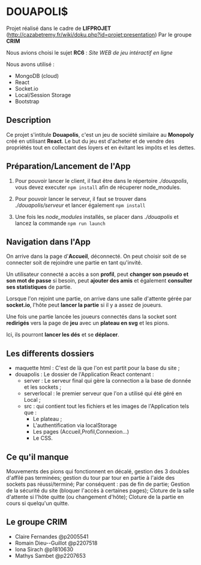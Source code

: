 # DOUAPOLI$

Projet réalisé dans le cadre de **LIFPROJET** (http://cazabetremy.fr/wiki/doku.php?id=projet:presentation) Par le groupe **CRIM**

Nous avions choisi le sujet **RC6** : _Site WEB de jeu intéractif en ligne_

Nous avons utilisé :

- MongoDB (cloud)
- React
- Socket.io
- Local/Session Storage
- Bootstrap


## Description

Ce projet s'intitule **Douapolis**, c'est un jeu de société similaire au **Monopoly** créé en utilisant **React**. Le but du jeu est d'acheter et de vendre des propriétés tout en collectant des loyers et en évitant les impôts et les dettes.


## Préparation/Lancement de l'App

1. Pour pouvoir lancer le client, il faut être dans le répertoire _./douapolis_, vous devez executer `npm install` afin de récuperer node_modules.

1. Pour pouvoir lancer le serveur, il faut se trouver dans _./douapolis/serveur_ et lancer également `npm install`

1. Une fois les _node_modules_ installés, se placer dans _./douapolis_ et lancez la commande `npm run launch`

## Navigation dans l'App

On arrive dans la page d'**Accueil**, déconnecté. On peut choisir soit de se connecter soit de rejoindre une partie en tant qu'invité.

Un utilisateur connecté a accès a son **profil**, peut **changer son pseudo et son mot de passe** si besoin, peut **ajouter des amis** et également **consulter ses statistiques** de partie.

Lorsque l'on rejoint une partie, on arrive dans une salle d'attente gérée par **socket.io**, l'hôte peut **lancer la partie** si il y a assez de joueurs.

Une fois une partie lancée les joueurs connectés dans la socket sont **redirigés** vers la page de **jeu** avec un **plateau en svg** et les pions.

Ici, ils pourront **lancer les dés** et se **déplacer**.

## Les differents dossiers

- maquette html : C'est de là que l'on est partit pour la base du site ;
- douapolis : Le dossier de l'Application React contenant :
    - server : Le serveur final qui gère la connection a la base de donnée et les sockets ;
    - serverlocal : le premier serveur que l'on a utilisé qui été géré en Local ;
    - src : qui contient tout les fichiers et les images de l'Application tels que :
        - Le plateau ;
        - L'authentification via localStorage
        - Les pages (Accueil,Profil,Connexion...)
        - Le CSS.

## Ce qu'il manque

Mouvements des pions qui fonctionnent en décalé, gestion des 3 doubles d'affilé pas terminées;
gestion du tour par tour en partie à l'aide des sockets pas réussi/terminé;
Par conséquent : pas de fin de partie;
Gestion de la sécurité du site (bloquer l'accès à certaines pages);
Cloture de la salle d'attente si l'hôte quitte (ou changement d'hôte);
Cloture de la partie en cours si quelqu'un quitte.

## Le groupe CRIM
- Claire Fernandes @p2005541
- Romain Dieu--Guillot @p2207518
- Iona Sirach @p1810630
- Mathys Sambet @p2207653

